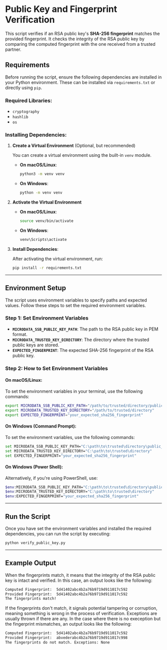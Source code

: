# Public Key and Fingerprint Verification

This script verifies if an RSA public key's **SHA-256 fingerprint** matches the provided fingerprint. It checks the integrity of the RSA public key by comparing the computed fingerprint with the one received from a trusted partner.

## Requirements

Before running the script, ensure the following dependencies are installed in your Python environment. These can be installed via `requirements.txt` or directly using `pip`.

### Required Libraries:
- `cryptography`
- `hashlib`
- `os`

### Installing Dependencies:

1. **Create a Virtual Environment** (Optional, but recommended)

    You can create a virtual environment using the built-in `venv` module.

    - **On macOS/Linux**:
      ```bash
      python3 -m venv venv
      ```
    - **On Windows**:
      ```bash
      python -m venv venv
      ```

2. **Activate the Virtual Environment**

    - **On macOS/Linux**:
      ```bash
      source venv/bin/activate
      ```
    - **On Windows**:
      ```bash
      venv\Scripts\activate
      ```

3. **Install Dependencies**:

    After activating the virtual environment, run:

    ```bash
    pip install -r requirements.txt
    ```

---

## Environment Setup

The script uses environment variables to specify paths and expected values. Follow these steps to set the required environment variables.

### Step 1: Set Environment Variables

- **`MICRODATA_SSB_PUBLIC_KEY_PATH`**: The path to the RSA public key in PEM format.
- **`MICRODATA_TRUSTED_KEY_DIRECTORY`**: The directory where the trusted public keys are stored.
- **`EXPECTED_FINGERPRINT`**: The expected SHA-256 fingerprint of the RSA public key.

### Step 2: How to Set Environment Variables

#### On macOS/Linux:

To set the environment variables in your terminal, use the following commands:

```bash
export MICRODATA_SSB_PUBLIC_KEY_PATH="/path/to/trusted/directory/public_key.pem"
export MICRODATA_TRUSTED_KEY_DIRECTORY="/path/to/trusted/directory"
export EXPECTED_FINGERPRINT="your_expected_sha256_fingerprint"
```

#### On Windows (Command Prompt):
To set the environment variables, use the following commands:

```bash
set MICRODATA_SSB_PUBLIC_KEY_PATH="C:\path\to\trusted\directory\public_key.pem"
set MICRODATA_TRUSTED_KEY_DIRECTORY="C:\path\to\trusted\directory"
set EXPECTED_FINGERPRINT="your_expected_sha256_fingerprint"
```

#### On Windows (Power Shell):
Alternatively, if you're using PowerShell, use:

```bash
$env:MICRODATA_SSB_PUBLIC_KEY_PATH="C:\path\to\trusted\directory\public_key.pem"
$env:MICRODATA_TRUSTED_KEY_DIRECTORY="C:\path\to\trusted\directory"
$env:EXPECTED_FINGERPRINT="your_expected_sha256_fingerprint"
```

---
## Run the Script
Once you have set the environment variables and installed the required dependencies, you can run the script by executing:

```bash
python verify_public_key.py
```
---
## Example Output
When the fingerprints match, it means that the integrity of the RSA public key is intact and verified. In this case, an output looks like the following: 
```bash
Computed Fingerprint:  5d41402abc4b2a76b9719d911017c592
Provided Fingerprint:  5d41402abc4b2a76b9719d911017c592
The fingerprints match!
```
If the fingerprints don't match, it signals potential tampering or corruption, meaning something is wrong in the process of verification. Exceptions are usually thrown if there are any. 
In the case where there is no exeception but the fingerprint mismatches, an output looks like the following:
```bash
Computed Fingerprint:  5d41402abc4b2a76b9719d911017c592
Provided Fingerprint:  abvederabc4b2a76b9719d911017c998
The fingerprints do not match. Exceptions: None
```
